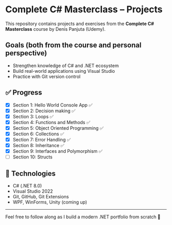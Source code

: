 # Complete C# Masterclass – Projects

This repository contains projects and exercises from the **Complete C# Masterclass** course by Denis Panjuta (Udemy).

## Goals (both from the course and personal perspective)
- Strengthen knowledge of C# and .NET ecosystem
- Build real-world applications using Visual Studio
- Practice with Git version control

## ✅ Progress
- [x] Section  1: Hello World Console App ✅
- [x] Section  2: Decision making ✅
- [x] Section  3: Loops ✅
- [x] Section  4: Functions and Methods ✅
- [x] Section  5: Object Oriented Programming ✅
- [x] Section  6: Collections ✅
- [x] Section  7: Error Handling ✅
- [x] Section  8: Inheritance ✅
- [x] Section  9: Interfaces and Polymorphism ✅
- [ ] Section 10: Structs

## 🧠 Technologies
- C# (.NET 8.0)
- Visual Studio 2022
- Git, GitHub, Git Extensions
- WPF, WinForms, Unity (coming up)

---

Feel free to follow along as I build a modern .NET portfolio from scratch 🚀
